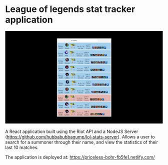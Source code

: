 # League of legends stat tracker application

![preview](lol-stats.png)

A React application built using the Riot API and a NodeJS Server (https://github.com/hubbabubbagump/lol-stats-server). Allows a user to search for a summoner through their name, and view the statistics of their last 10 matches.

The application is deployed at: https://priceless-bohr-fb5fe1.netlify.com/
